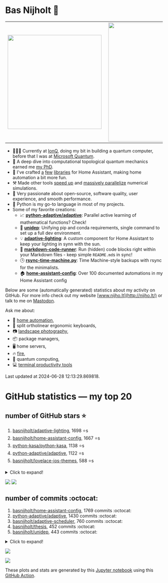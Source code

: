 # Bas Nijholt 👋

<center>
  <table>
    <tr>
        <td><img width="300px" align="left" src="https://github-readme-stats.vercel.app/api/top-langs/?username=basnijholt&hide=TeX,Jupyter%20Notebook&layout=compact&theme=radical" /></td>
        <td><img align='right' src="https://github-readme-stats.vercel.app/api?username=basnijholt&show_icons=true&theme=radical" width="380"></td>
    </tr>
  </table>
</center>

- 👷🏻‍♂️ Currently at [IonQ](https://ionq.com/), doing my bit in building a quantum computer, before that I was at [Microsoft Quantum](https://quantum.microsoft.com/).
- 🌟 A deep dive into computational topological quantum mechanics earned me [my PhD](https://github.com/basnijholt/thesis).
- 🎨 I've crafted [a](https://github.com/basnijholt/adaptive-lighting) [few](https://github.com/basnijholt/aiokef) [libraries](https://github.com/basnijholt/miflora) for Home Assistant, making home automation a bit more fun.
- ⚒️ Made other tools [speed up](https://github.com/python-adaptive/adaptive) and [massively parallelize](https://github.com/basnijholt/adaptive-scheduler) numerical simulations.
- 🏅 Very passionate about open-source, software quality, user experience, and smooth performance.
- 🐍 Python is my go-to language in most of my projects.
- Some of my favorite creations:
  - 📈 **[python-adaptive/adaptive](https://github.com/python-adaptive/adaptive/)**: Parallel active learning of mathematical functions? Check!
  - 🧬 **[unidep](https://github.com/basnijholt/unidep/)**: Unifying pip and conda requirements, single command to set up a full dev environment.
  - 💡 **[adaptive-lighting](https://github.com/basnijholt/adaptive-lighting/)**: A custom component for Home Assistant to keep your lighting in synn with the sun.
  - 📝 **[markdown-code-runner](https://github.com/basnijholt/markdown-code-runner/)**: Run (hidden) code blocks right within your Markdown files - keep simple `README.md`s in sync!
  - 🕒 **[rsync-time-machine.py](https://github.com/basnijholt/rsync-time-machine.py/)**: Time Machine-style backups with rsync for the minimalists.
  - 🏠 **[home-assistant-config](https://github.com/basnijholt/home-assistant-config/)**: Over 100 documented automations in my Home Assistant config

Below are some (automatically generated) statistics about my activity on GitHub.
For more info check out my website [www.nijho.lt](http://nijho.lt/) or talk to me on <a rel="me" href="https://fosstodon.org/@basnijholt">Mastodon</a>.

Ask me about:

- 🏡 [home automation](https://github.com/basnijholt/home-assistant-config/),
- 🎹 split ortholinear ergonomic keyboards,
- 📷 [landscape photography](https://www.instagram.com/bnijholt),
- 📦 package managers,
- 🖥️ home servers,
- 🔥 [fire](https://wenfire.nijho.lt/),
- 🧠 quantum computing,
- 💻 [terminal productivity tools](https://www.nijho.lt/post/terminal-ninja/)

Last updated at 2024-06-28 12:13:29.869818.

# GitHub statistics — my top 20

## number of GitHub stars ⭐️

1. [basnijholt/adaptive-lighting](https://github.com/basnijholt/adaptive-lighting/), 1698 ⭐️s
2. [basnijholt/home-assistant-config](https://github.com/basnijholt/home-assistant-config/), 1667 ⭐️s
3. [python-kasa/python-kasa](https://github.com/python-kasa/python-kasa/), 1138 ⭐️s
4. [python-adaptive/adaptive](https://github.com/python-adaptive/adaptive/), 1122 ⭐️s
5. [basnijholt/lovelace-ios-themes](https://github.com/basnijholt/lovelace-ios-themes/), 588 ⭐️s
<details><summary>Click to expand!</summary>

6. [basnijholt/lovelace-ios-dark-mode-theme](https://github.com/basnijholt/lovelace-ios-dark-mode-theme/), 447 ⭐️s
7. [basnijholt/rsync-time-machine.py](https://github.com/basnijholt/rsync-time-machine.py/), 370 ⭐️s
8. [basnijholt/miflora](https://github.com/basnijholt/miflora/), 362 ⭐️s
9. [topocm/topocm_content](https://github.com/topocm/topocm_content/), 270 ⭐️s
10. [basnijholt/unidep](https://github.com/basnijholt/unidep/), 215 ⭐️s
11. [basnijholt/home-assistant-streamdeck-yaml](https://github.com/basnijholt/home-assistant-streamdeck-yaml/), 210 ⭐️s
12. [basnijholt/home-assistant-macbook-touch-bar](https://github.com/basnijholt/home-assistant-macbook-touch-bar/), 93 ⭐️s
13. [kwant-project/kwant](https://github.com/kwant-project/kwant/), 85 ⭐️s
14. [basnijholt/markdown-code-runner](https://github.com/basnijholt/markdown-code-runner/), 83 ⭐️s
15. [basnijholt/home-assistant-streamdeck-yaml-addon](https://github.com/basnijholt/home-assistant-streamdeck-yaml-addon/), 66 ⭐️s
16. [basnijholt/aiokef](https://github.com/basnijholt/aiokef/), 37 ⭐️s
17. [basnijholt/thesis-cover](https://github.com/basnijholt/thesis-cover/), 34 ⭐️s
18. [basnijholt/adaptive-scheduler](https://github.com/basnijholt/adaptive-scheduler/), 26 ⭐️s
19. [basnijholt/instacron](https://github.com/basnijholt/instacron/), 20 ⭐️s
20. [kwant-project/kwant-tutorial-2016](https://github.com/kwant-project/kwant-tutorial-2016/), 19 ⭐️s

</details>

![](https://github.com/basnijholt/basnijholt/raw/main/stars_over_time.png)
![](https://github.com/basnijholt/basnijholt/raw/main/stars_over_time_per_repo.png)

## number of commits :octocat:

1. [basnijholt/home-assistant-config](https://github.com/basnijholt/home-assistant-config/), 1769 commits :octocat:
2. [python-adaptive/adaptive](https://github.com/python-adaptive/adaptive/), 1430 commits :octocat:
3. [basnijholt/adaptive-scheduler](https://github.com/basnijholt/adaptive-scheduler/), 760 commits :octocat:
4. [basnijholt/thesis](https://github.com/basnijholt/thesis/), 452 commits :octocat:
5. [basnijholt/unidep](https://github.com/basnijholt/unidep/), 443 commits :octocat:
<details><summary>Click to expand!</summary>

6. [basnijholt/home-assistant-streamdeck-yaml](https://github.com/basnijholt/home-assistant-streamdeck-yaml/), 316 commits :octocat:
7. [basnijholt/nijho.lt](https://github.com/basnijholt/nijho.lt/), 286 commits :octocat:
8. [conda-forge/staged-recipes](https://github.com/conda-forge/staged-recipes/), 279 commits :octocat:
9. [basnijholt/net-worth-tracker](https://github.com/basnijholt/net-worth-tracker/), 228 commits :octocat:
10. [python-adaptive/paper](https://github.com/python-adaptive/paper/), 198 commits :octocat:
11. [home-assistant/core](https://github.com/home-assistant/core/), 192 commits :octocat:
12. [ohld/igbot](https://github.com/ohld/igbot/), 191 commits :octocat:
13. [basnijholt/lovelace-ios-themes](https://github.com/basnijholt/lovelace-ios-themes/), 161 commits :octocat:
14. [basnijholt/media_player.kef](https://github.com/basnijholt/media_player.kef/), 157 commits :octocat:
15. [basnijholt/hpc05](https://github.com/basnijholt/hpc05/), 152 commits :octocat:
16. [microsoft/Qcodes](https://github.com/microsoft/Qcodes/), 109 commits :octocat:
17. [basnijholt/markdown-code-runner](https://github.com/basnijholt/markdown-code-runner/), 97 commits :octocat:
18. [basnijholt/yaml2bib](https://github.com/basnijholt/yaml2bib/), 91 commits :octocat:
19. [basnijholt/rsync-time-machine.py](https://github.com/basnijholt/rsync-time-machine.py/), 87 commits :octocat:
20. [basnijholt/pfapack](https://github.com/basnijholt/pfapack/), 67 commits :octocat:

</details>

![](https://github.com/basnijholt/basnijholt/raw/main/commits_per_hour.png)

![](https://github.com/basnijholt/basnijholt/raw/main/commits_per_weekday.png)


These plots and stats are generated by this [Jupyter notebook](./update-readme.ipynb) using this [GitHub Action](.github/workflows/run-notebook.yml).